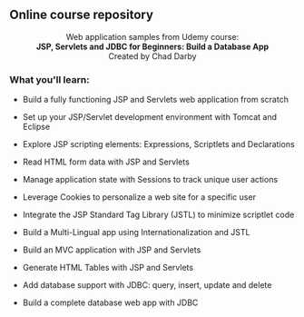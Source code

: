 ## Online course repository

<p align="center">
Web application samples from Udemy course:<br>
<strong>JSP, Servlets and JDBC for Beginners: Build a Database App</strong><br>
Created by Chad Darby
</p>

### What you'll learn:

* Build a fully functioning JSP and Servlets web application from scratch

* Set up your JSP/Servlet development environment with Tomcat and Eclipse

* Explore JSP scripting elements: Expressions, Scriptlets and Declarations

* Read HTML form data with JSP and Servlets

* Manage application state with Sessions to track unique user actions

* Leverage Cookies to personalize a web site for a specific user

* Integrate the JSP Standard Tag Library (JSTL) to minimize scriptlet code

* Build a Multi-Lingual app using Internationalization and JSTL

* Build an MVC application with JSP and Servlets

* Generate HTML Tables with JSP and Servlets

* Add database support with JDBC: query, insert, update and delete

* Build a complete database web app with JDBC
